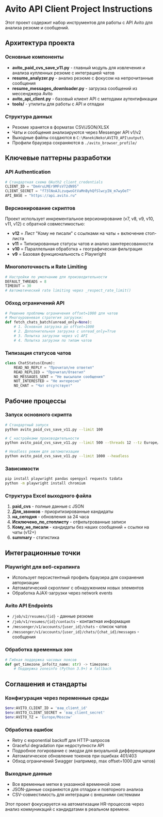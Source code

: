 # Avito API Client Project Instructions

Этот проект содержит набор инструментов для работы с API Avito для анализа резюме и сообщений.

## Архитектура проекта

### Основные компоненты
- **avito_paid_cvs_save_v11.py** - главный модуль для извлечения и анализа купленных резюме с интеграцией чатов
- **resume_analyzer.py** - анализ резюме с фокусом на непрочитанные сообщения
- **resume_messages_downloader.py** - загрузка сообщений из мессенджера Avito
- **avito_api_client.py** - базовый клиент API с методами аутентификации
- **tools/** - утилиты для работы с API и отладки

### Структура данных
- Резюме хранятся в форматах CSV/JSON/XLSX
- Чаты и сообщения анализируются через Messenger API v1/v2
- Выходные файлы создаются в `C:\ManekiNeko\AVITO_API\output\`
- Профили браузера сохраняются в `./avito_browser_profile/`

## Ключевые паттерны разработки

### API Authentication
```python
# Стандартная схема OAuth2 client_credentials
CLIENT_ID = "Dm4ruLMEr9MFsV72dN95"
CLIENT_SECRET = "f73lNoAJLzuqwoGtVaMnByhQfSlwcyIN_m7wyOeT"
API_BASE = "https://api.avito.ru"
```

### Версионирование скриптов
Проект использует инкрементальное версионирование (v7, v8, v9, v10, v11, v12) с обратной совместимостью:
- **v12** = Лист "Кому не писали" с ссылками на чаты + включение стоп-листа
- **v11** = Типизированные статусы чатов и анализ заинтересованности
- **v10** = Параллельная обработка + географическая фильтрация
- **v9** = Базовая функциональность с Playwright

### Многопоточность и Rate Limiting
```python
# Настройки по умолчанию для производительности
DEFAULT_THREADS = 8
TIMEOUT = 30
# Автоматический rate limiting через _respect_rate_limit()
```

### Обход ограничений API
```python
# Решение проблемы ограничения offset=1000 для чатов
# Многоуровневая стратегия загрузки:
def fetch_chats_batch(unread_only=None):
    # 1. Основная загрузка до offset=1000
    # 2. Дополнительная загрузка с unread_only=True
    # 3. Попытка загрузки через v1 API  
    # 4. Попытка загрузки по типам чатов
```

### Типизация статусов чатов
```python
class ChatStatus(Enum):
    READ_NO_REPLY = "Прочитал/не ответил"
    READ_REPLIED = "Прочитал/Ответил"  
    NO_MESSAGES_SENT = "Не высылали сообщения"
    NOT_INTERESTED = "Не интересно"
    NO_CHAT = "Чат отсутствует"
```

## Рабочие процессы

### Запуск основного скрипта
```bash
# Стандартный запуск
python avito_paid_cvs_save_v11.py --limit 100

# С настройками производительности
python avito_paid_cvs_save_v11.py --limit 500 --threads 12 --tz Europe/Moscow

# Headless режим для автоматизации
python avito_paid_cvs_save_v11.py --limit 1000 --headless
```

### Зависимости
```bash
pip install playwright pandas openpyxl requests tzdata
python -m playwright install chromium
```

### Структура Excel выходного файла
1. **paid_cvs** - полные данные с JSON
2. **Для_звонков** - приоритизированные кандидаты  
3. **на_сегодня** - обновления за 24 часа
4. **Исключено_по_стоплисту** - отфильтрованные записи
5. **Кому_не_писали** - кандидаты без наших сообщений + ссылки на чаты (v12+)
6. **summary** - статистика

## Интеграционные точки

### Playwright для веб-скрапинга
- Использует персистентный профиль браузера для сохранения авторизации
- Автоматический скроллинг с обнаружением новых элементов
- Обработка AJAX-загрузки через network events

### Avito API Endpoints
- `/job/v2/resumes/{id}` - данные резюме
- `/job/v1/resumes/{id}/contacts` - контактная информация
- `/messenger/v1/accounts/{user_id}/chats` - список чатов
- `/messenger/v1/accounts/{user_id}/chats/{chat_id}/messages` - сообщения

### Обработка временных зон
```python
# Гибкая поддержка часовых поясов
def get_timezone_info(tz_name: str) -> timezone:
    # Поддержка zoneinfo (Python 3.9+) и fallback
```

## Соглашения и стандарты

### Конфигурация через переменные среды
```bash
$env:AVITO_CLIENT_ID = 'ваш_client_id'
$env:AVITO_CLIENT_SECRET = 'ваш_client_secret'  
$env:AVITO_TZ = 'Europe/Moscow'
```

### Обработка ошибок
- Retry с exponential backoff для HTTP-запросов
- Graceful degradation при недоступности API
- Подробное логирование с эмодзи для визуальной дифференциации
- Автоматическое обновление токенов при ошибках 401/403
- Обход ограничений Swagger (например, max offset=1000 для чатов)

### Выходные данные
- Все временные метки в указанной временной зоне
- JSON-данные сохраняются для отладки и повторного анализа
- CSV-совместимость для интеграции с внешними системами

Этот проект фокусируется на автоматизации HR-процессов через анализ коммуникаций с кандидатами в реальном времени.